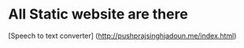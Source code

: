 # All Static website are there
[Speech to text converter] (http://pushprajsinghjadoun.me/index.html)
